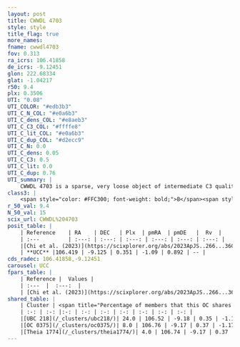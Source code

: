 ```yaml
---
layout: post
title: CWWDL 4703
style: style
title_flag: true
more_names: 
fname: cwwdl4703
fov: 0.313
ra_icrs: 106.41858
de_icrs: -9.12451
glon: 222.68334
glat: -1.04217
r50: 9.4
plx: 0.3506
UTI: "0.08"
UTI_COLOR: "#edb3b3"
UTI_C_N_COL: "#e0a6b3"
UTI_C_dens_COL: "#e8aeb3"
UTI_C_C3_COL: "#ffffe8"
UTI_C_lit_COL: "#e0a6b3"
UTI_C_dup_COL: "#d2ecc9"
UTI_C_N: 0.0
UTI_C_dens: 0.05
UTI_C_C3: 0.5
UTI_C_lit: 0.0
UTI_C_dup: 0.76
UTI_summary: |
    CWWDL 4703 is a sparse, very loose object of intermediate C3 quality. It was recently reported in the literature.<br><br>This is very likely a unique object, which shares a small percentage of members with at least one previously reported entry.<br><br><span style="color: #99180f; font-weight: bold;">Warning: </span>contains less than 25 stars with <i>P>0.5</i> estimated.
class3: |
    <span style="color: #FFC300; font-weight: bold;">B</span><span style="color: #FFC300; font-weight: bold;">B</span>
r_50_val: 9.4
N_50_val: 15
scix_url: CWWDL%204703
posit_table: |
    | Reference    | RA    | DEC   | Plx  | pmRA  | pmDE   |  Rv  |
    | :---         | :---: | :---: | :---: | :---: | :---: | :---: |
    |[Chi et al. (2023)](https://scixplorer.org/abs/2023ApJS..266...36C) | 106.412 | -9.139 | 0.346 | -1.06 | 0.829 | -- |
    | **UCC** |106.419 | -9.125 | 0.351 | -1.09 | 0.892 | -- | 
cds_radec: 106.41858,-9.12451
carousel: UCC
fpars_table: |
    | Reference |  Values |
    | :---  |  :---:  |
    | [Chi et al. (2023)](https://scixplorer.org/abs/2023ApJS..266...36C) | `logAge=5.85, Z=0.44` |
shared_table: |
    | Cluster | <span title="Percentage of members that this OC shares with the ones listed">%</span>   | RA   | DEC   | Plx   | pmRA  | pmDE  | Rv | UTI |
    | :-: | :-: |:-: | :-: | :-: | :-: | :-: | :-: | :-: |
    |[UBC 218](/_clusters/ubc218/)| 24.0 | 106.52 | -9.18 | 0.35 | -1.18 | 0.89 | -- |0.26 |
    |[OC 0375](/_clusters/oc0375/)| 8.0 | 106.76 | -9.17 | 0.37 | -1.17 | 0.91 | -- |0.27 |
    |[Theia 1774](/_clusters/theia1774/)| 4.0 | 106.74 | -9.17 | 0.37 | -1.17 | 0.91 | -- |0.02 |
---
```

